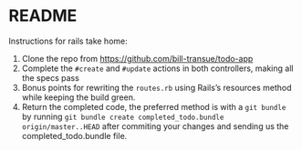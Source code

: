 # README

Instructions for rails take home:
1. Clone the repo from https://github.com/bill-transue/todo-app
2. Complete the `#create` and `#update` actions in both controllers, making all the specs pass
3. Bonus points for rewriting the `routes.rb` using Rails’s resources method while keeping the build green.
4. Return the completed code, the preferred method is with a `git bundle` by running `git bundle create completed_todo.bundle origin/master..HEAD` after commiting your changes and sending us the completed_todo.bundle file.
